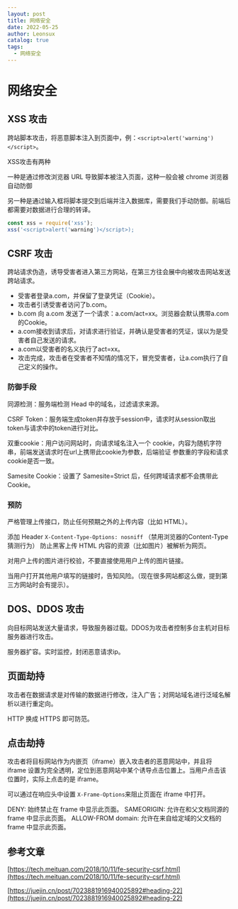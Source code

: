 ```yaml
---
layout: post
title: 网络安全
date: 2022-05-25
author: Leonsux
catalog: true
tags: 
  - 网络安全
---
```


# 网络安全

## XSS 攻击

跨站脚本攻击，将恶意脚本注入到页面中，例：`<script>alert('warning')</script>`。

XSS攻击有两种

一种是通过修改浏览器 URL 导致脚本被注入页面，这种一般会被 chrome 浏览器自动防御

另一种是通过输入框将脚本提交到后端并注入数据库，需要我们手动防御。前端后都需要对数据进行合理的转译。

```js
const xss = require('xss');
xss('<script>alert('warning')</script>);
```

## CSRF 攻击

跨站请求伪造，诱导受害者进入第三方网站，在第三方往会展中向被攻击网站发送跨站请求。

- 受害者登录a.com，并保留了登录凭证（Cookie）。
- 攻击者引诱受害者访问了b.com。
- b.com 向 a.com 发送了一个请求：a.com/act=xx。浏览器会默认携带a.com的Cookie。
- a.com接收到请求后，对请求进行验证，并确认是受害者的凭证，误以为是受害者自己发送的请求。
- a.com以受害者的名义执行了act=xx。
- 攻击完成，攻击者在受害者不知情的情况下，冒充受害者，让a.com执行了自己定义的操作。

### 防御手段

同源检测：服务端检测 Head 中的域名，过滤请求来源。

CSRF Token：服务端生成token并存放于session中，请求时从session取出token与请求中的token进行对比。

双重cookie：用户访问网站时，向请求域名注入一个 cookie，内容为随机字符串，前端发送请求时在url上携带此cookie为参数，后端验证 参数重的字段和请求cookie是否一致。

Samesite Cookie：设置了 Samesite=Strict 后，任何跨域请求都不会携带此 Cookie。

### 预防

严格管理上传接口，防止任何预期之外的上传内容（比如 HTML）。

添加 Header `X-Content-Type-Options: nosniff` （禁用浏览器的Content-Type猜测行为） 防止黑客上传 HTML 内容的资源（比如图片）被解析为网页。

对用户上传的图片进行校验，不要直接使用用户上传的图片链接。

当用户打开其他用户填写的链接时，告知风险。（现在很多网站都这么做，提到第三方网站时会有提示）。


## DOS、DDOS 攻击

向目标网站发送大量请求，导致服务器过载。DDOS为攻击者控制多台主机对目标服务器进行攻击。

服务器扩容。实时监控，封闭恶意请求ip。

## 页面劫持

攻击者在数据请求是对传输的数据进行修改，注入广告；对网站域名进行泛域名解析以进行重定向。

HTTP 换成 HTTPS 即可防范。


## 点击劫持

攻击者将目标网站作为内嵌页（iframe）嵌入攻击者的恶意网站中，并且将 iframe 设置为完全透明，定位到恶意网站中某个诱导点击位置上。当用户点击该位置时，实际上点击的是 iframe。

可以通过在响应头中设置 `X-Frame-Options`来阻止页面在 iframe 中打开。

DENY: 始终禁止在 frame 中显示此页面。
SAMEORIGIN: 允许在和父文档同源的 frame 中显示此页面。
ALLOW-FROM domain: 允许在来自给定域的父文档的 frame 中显示此页面。


## 参考文章

[https://tech.meituan.com/2018/10/11/fe-security-csrf.html](https://tech.meituan.com/2018/10/11/fe-security-csrf.html)

[https://juejin.cn/post/7023881916940025892#heading-22](https://juejin.cn/post/7023881916940025892#heading-22)
